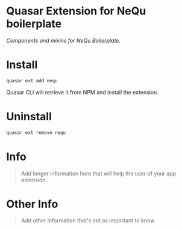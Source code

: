 Quasar Extension for NeQu boilerplate
===

_Components and mixins for NeQu Boilerplate._


# Install
```bash
quasar ext add nequ
```
Quasar CLI will retrieve it from NPM and install the extension.

# Uninstall
```bash
quasar ext remove nequ
```

# Info
> Add longer information here that will help the user of your app extension.

# Other Info
> Add other information that's not as important to know

